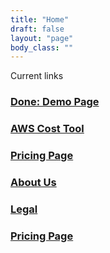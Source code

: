 ```yaml
---
title: "Home"
draft: false
layout: "page"
body_class: ""
---
```

<style>.header {display:none;}</style>
Current links


### [Done: Demo Page](/demo/)

### [AWS Cost Tool](/aws-cost-tool/)

### [Pricing Page](/pricing/)

### [About Us](/about-us/)

### [Legal](/legal/)

### [Pricing Page](/pricing/)
